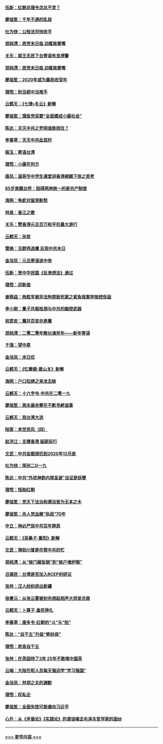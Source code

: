 #### [伍新：红朝总理令怎总不灵？](../pages/nsc993/n11770813.md?t=01061601) 
#### [廖祖笙：千年不遇的乱政](../pages/nsc993/n11770373.md?t=01061601) 
#### [吐为快：公检法司快收手](../pages/nsc993/n11770359.md?t=01061601) 
#### [郑纯清：恶党末日临 动辄挨掌嘴](../pages/nsc993/n11769912.md?t=01061601) 
#### [关乐：就王志民下台寄语有良港警](../pages/nsc993/n11769903.md?t=01061601) 
#### [郑纯清：恶党末日临 动辄挨掌嘴](../pages/nsc993/n11769356.md?t=01061601) 
#### [廖祖笙：2020年或为暴政收官年](../pages/nsc993/n11768216.md?t=01061601) 
#### [理悟：别当郎中当推手](../pages/nsc993/n11768243.md?t=01061601) 
#### [云鹤天：《七律▪冬云》新解](../pages/nsc993/n11768204.md?t=01061601) 
#### [廖祖笙：饿饭党说要“全面建成小康社会”](../pages/nsc993/n11767482.md?t=01061601) 
#### [陈达：天灭中共之罗网谁能挡住？](../pages/nsc993/n11767465.md?t=01061601) 
#### [李春草：天灭中共此其时](../pages/nsc993/n11767452.md?t=01061601) 
#### [振玉：寄语台湾](../pages/nsc993/n11767432.md?t=01061601) 
#### [理悟：小康在何方](../pages/nsc993/n11767394.md?t=01061601) 
#### [唐风：温哥华中学生课堂讲香港被踢下体之思考](../pages/nsc993/n11766848.md?t=01061601) 
#### [85岁美籍台侨：阻碍两岸统一的是共产制度](../pages/nsc993/n11765043.md?t=01061601) 
#### [海网：龟蛇对鼠哭新愁](../pages/nsc993/n11764895.md?t=01061601) 
#### [林泉：香江之歌](../pages/nsc993/n11764415.md?t=01061601) 
#### [关乐：赞香港元旦百万和平抗暴大游行](../pages/nsc993/n11764382.md?t=01061601) 
#### [云鹤天：扶贫](../pages/nsc993/n11764245.md?t=01061601) 
#### [雪绮：见群鸡退鹰  反观中共末日](../pages/nsc993/n11762112.md?t=01061601) 
#### [金浴凤：元旦寄语迷中帝](../pages/nsc993/n11761788.md?t=01061601) 
#### [伍新：贺中华民国《反渗透法》通过](../pages/nsc993/n11761994.md?t=01061601) 
#### [理悟：迎新曲](../pages/nsc993/n11761152.md?t=01061601) 
#### [谢燕益：杨胜军被非法拘禁致死案之紧急报案举报控告函](../pages/nsc993/n11756134.md?t=01061601) 
#### [李小刚：量子共振检测与中共的脑控武器](../pages/nsc993/n11754518.md?t=01061601) 
#### [祝君安：魔共百变亦是魔](../pages/nsc993/n11754469.md?t=01061601) 
#### [郑纯清：二零二零年散伙演弃年——新年寄语](../pages/nsc993/n11754195.md?t=01061601) 
#### [千瑞：望中原](../pages/nsc993/n11754159.md?t=01061601) 
#### [金浴凤：末日叹](../pages/nsc993/n11752359.md?t=01061601) 
#### [云鹤天：《忆秦娥‧娄山关》新解](../pages/nsc993/n11752348.md?t=01061601) 
#### [海网：户口松绑之来龙去脉](../pages/nsc993/n11752328.md?t=01061601) 
#### [云鹤天：十六字令‧中共在二零一九](../pages/nsc993/n11752305.md?t=01061601) 
#### [廖祖笙：周永康余孽在不断寻衅滋事](../pages/nsc993/n11751013.md?t=01061601) 
#### [云鹤天：观台湾大选](../pages/nsc993/n11751007.md?t=01061601) 
#### [陆客：末世民风（四）](../pages/nsc993/n11749203.md?t=01061601) 
#### [赵洪江：支撑香港 砥砺前行](../pages/nsc993/n11748482.md?t=01061601) 
#### [文武：中共妄图顽抗到2020年12月底](../pages/nsc993/n11748446.md?t=01061601) 
#### [吐为快：挥别二O一九](../pages/nsc993/n11748411.md?t=01061601) 
#### [陈达：中共“外扰神韵内禁圣诞”自证是妖孽](../pages/nsc993/n11748226.md?t=01061601) 
#### [理悟：怪胎红朝](../pages/nsc993/n11748206.md?t=01061601) 
#### [廖祖笙：党天下法治和德治皆为无本之木](../pages/nsc993/n11748135.md?t=01061601) 
#### [廖祖笙：杀人党血腥“执政”70年](../pages/nsc993/n11745144.md?t=01061601) 
#### [中立：神必严惩中共百年罪恶](../pages/nsc993/n11744970.md?t=01061601) 
#### [云鹤天：《采桑子‧重阳》新解](../pages/nsc993/n11744948.md?t=01061601) 
#### [文武：弹劾川普是在帮中共的忙](../pages/nsc993/n11744758.md?t=01061601) 
#### [郑纯清：从“挨门砸饭锅”到“挨户堵炉眼”](../pages/nsc993/n11744745.md?t=01061601) 
#### [吕锡民：台湾是否加入RCEP的研议](../pages/nsc993/n11744701.md?t=01061601) 
#### [张林：汉人纷纷逃出新疆](../pages/nsc993/n11743530.md?t=01061601) 
#### [徐曼沅：从张云雷被封杀想起相声大师吴兆南](../pages/nsc993/n11741816.md?t=01061601) 
#### [云鹤天：卜算子‧垂死挣扎](../pages/nsc993/n11739956.md?t=01061601) 
#### [李春草：唐多令‧红朝的“斗”与“拍”](../pages/nsc993/n11739830.md?t=01061601) 
#### [陈达：“自干五”升级“牵妨母”](../pages/nsc993/n11739724.md?t=01061601) 
#### [理悟：悲哀自干五](../pages/nsc993/n11739547.md?t=01061601) 
#### [张林：在茶园待了3年 25年不敢喝中国茶](../pages/nsc993/n11739240.md?t=01061601) 
#### [云端：大陆在职人员每天强迫学“学习强国”](../pages/nsc993/n11738735.md?t=01061601) 
#### [金浴凤：林郑之夫的渊默](../pages/nsc993/n11737735.md?t=01061601) 
#### [理悟：叹私企](../pages/nsc993/n11737715.md?t=01061601) 
#### [廖祖笙：全面失控可能袭向习近平](../pages/nsc993/n11737704.md?t=01061601) 
#### [心升：从《矛盾论》《实践论》的谬误揭去毛泽东哲学家的面纱](../pages/nsc993/n11736962.md?t=01061601) 

----
#### [ >>> 更早内容 <<< ](../indexes/nsc993-earlier.md)
